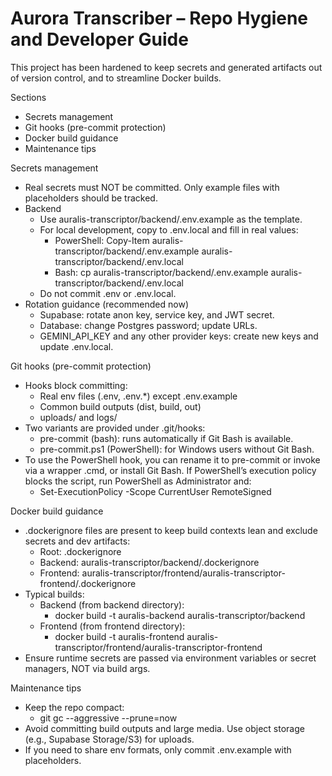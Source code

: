 # Aurora Transcriber – Repo Hygiene and Developer Guide

This project has been hardened to keep secrets and generated artifacts out of version control, and to streamline Docker builds.

Sections
- Secrets management
- Git hooks (pre-commit protection)
- Docker build guidance
- Maintenance tips

Secrets management
- Real secrets must NOT be committed. Only example files with placeholders should be tracked.
- Backend
  - Use auralis-transcriptor/backend/.env.example as the template.
  - For local development, copy to .env.local and fill in real values:
    - PowerShell: Copy-Item auralis-transcriptor/backend/.env.example auralis-transcriptor/backend/.env.local
    - Bash: cp auralis-transcriptor/backend/.env.example auralis-transcriptor/backend/.env.local
  - Do not commit .env or .env.local.
- Rotation guidance (recommended now)
  - Supabase: rotate anon key, service key, and JWT secret.
  - Database: change Postgres password; update URLs.
  - GEMINI_API_KEY and any other provider keys: create new keys and update .env.local.

Git hooks (pre-commit protection)
- Hooks block committing:
  - Real env files (.env, .env.*) except .env.example
  - Common build outputs (dist, build, out)
  - uploads/ and logs/
- Two variants are provided under .git/hooks:
  - pre-commit (bash): runs automatically if Git Bash is available.
  - pre-commit.ps1 (PowerShell): for Windows users without Git Bash.
- To use the PowerShell hook, you can rename it to pre-commit or invoke via a wrapper .cmd, or install Git Bash. If PowerShell’s execution policy blocks the script, run PowerShell as Administrator and:
  - Set-ExecutionPolicy -Scope CurrentUser RemoteSigned

Docker build guidance
- .dockerignore files are present to keep build contexts lean and exclude secrets and dev artifacts:
  - Root: .dockerignore
  - Backend: auralis-transcriptor/backend/.dockerignore
  - Frontend: auralis-transcriptor/frontend/auralis-transcriptor-frontend/.dockerignore
- Typical builds:
  - Backend (from backend directory):
    - docker build -t auralis-backend auralis-transcriptor/backend
  - Frontend (from frontend directory):
    - docker build -t auralis-frontend auralis-transcriptor/frontend/auralis-transcriptor-frontend
- Ensure runtime secrets are passed via environment variables or secret managers, NOT via build args.

Maintenance tips
- Keep the repo compact:
  - git gc --aggressive --prune=now
- Avoid committing build outputs and large media. Use object storage (e.g., Supabase Storage/S3) for uploads.
- If you need to share env formats, only commit .env.example with placeholders.


